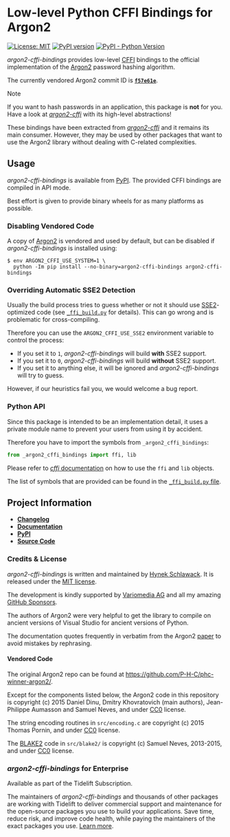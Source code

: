# Low-level Python CFFI Bindings for Argon2

[![License: MIT](https://img.shields.io/badge/license-MIT-C06524)](https://github.com/hynek/argon2-cffi-bindings/blob/main/LICENSE)
[![PyPI version](https://img.shields.io/pypi/v/argon2-cffi-bindings)](https://pypi.org/project/argon2-cffi-bindings/)
[![PyPI - Python Version](https://img.shields.io/pypi/pyversions/argon2-cffi-bindings.svg)](https://pypi.org/project/argon2-cffi-bindings)

*argon2-cffi-bindings* provides low-level [CFFI](https://cffi.readthedocs.io/) bindings to the official implementation of the [Argon2] password hashing algorithm.

<!-- [[[cog
# Extract commit ID; refresh using `tox -e cog-render`
import subprocess
out = subprocess.check_output(["git", "submodule"], text=True)
id = out.strip().split(" ", 1)[0]
link = f'[**`{id[:7]}`**](https://github.com/P-H-C/phc-winner-argon2/commit/{id})'
print(f"The currently vendored Argon2 commit ID is {link}.")
]]] -->
The currently vendored Argon2 commit ID is [**`f57e61e`**](https://github.com/P-H-C/phc-winner-argon2/commit/f57e61e19229e23c4445b85494dbf7c07de721cb).
<!-- [[[end]]] -->

> [!NOTE]
> If you want to hash passwords in an application, this package is **not** for you.
> Have a look at [*argon2-cffi*] with its high-level abstractions!

These bindings have been extracted from [*argon2-cffi*] and it remains its main consumer.
However, they may be used by other packages that want to use the Argon2 library without dealing with C-related complexities.


## Usage

*argon2-cffi-bindings* is available from [PyPI](https://pypi.org/project/argon2-cffi-bindings/).
The provided CFFI bindings are compiled in API mode.

Best effort is given to provide binary wheels for as many platforms as possible.


### Disabling Vendored Code

A copy of [Argon2] is vendored and used by default, but can be disabled if *argon2-cffi-bindings* is installed using:

```console
$ env ARGON2_CFFI_USE_SYSTEM=1 \
  python -Im pip install --no-binary=argon2-cffi-bindings argon2-cffi-bindings
```


### Overriding Automatic SSE2 Detection

Usually the build process tries to guess whether or not it should use [SSE2](https://en.wikipedia.org/wiki/SSE2)-optimized code (see [`_ffi_build.py`](https://github.com/hynek/argon2-cffi-bindings/blob/main/src/_argon2_cffi_bindings/_ffi_build.py) for details).
This can go wrong and is problematic for cross-compiling.

Therefore you can use the `ARGON2_CFFI_USE_SSE2` environment variable to control the process:

- If you set it to ``1``, *argon2-cffi-bindings* will build **with** SSE2 support.
- If you set it to ``0``, *argon2-cffi-bindings* will build **without** SSE2 support.
- If you set it to anything else, it will be ignored and *argon2-cffi-bindings* will try to guess.

However, if our heuristics fail you, we would welcome a bug report.


### Python API

Since this package is intended to be an implementation detail, it uses a private module name to prevent your users from using it by accident.

Therefore you have to import the symbols from `_argon2_cffi_bindings`:

```python
from _argon2_cffi_bindings import ffi, lib
```

Please refer to [*cffi* documentation](https://cffi.readthedocs.io/en/latest/using.html) on how to use the `ffi` and `lib` objects.

The list of symbols that are provided can be found in the [`_ffi_build.py` file](https://github.com/hynek/argon2-cffi-bindings/blob/main/src/_argon2_cffi_bindings/_ffi_build.py).

[Argon2]: https://github.com/p-h-c/phc-winner-argon2
[*argon2-cffi*]: https://argon2-cffi.readthedocs.io/


## Project Information

- [**Changelog**](https://github.com/hynek/argon2-cffi-bindings/blob/main/CHANGELOG.md)
- [**Documentation**](https://github.com/hynek/argon2-cffi-bindings#readme)
- [**PyPI**](https://pypi.org/project/argon2-cffi-bindings/)
- [**Source Code**](https://github.com/hynek/argon2-cffi-bindings)


### Credits & License

*argon2-cffi-bindings* is written and maintained by [Hynek Schlawack](https://hynek.me/about/).
It is released under the [MIT license](https://github.com/hynek/argon2-cffi/blob/main/LICENSE>).

The development is kindly supported by [Variomedia AG](https://www.variomedia.de/) and all my amazing [GitHub Sponsors](https://github.com/sponsors/hynek).

The authors of Argon2 were very helpful to get the library to compile on ancient versions of Visual Studio for ancient versions of Python.

The documentation quotes frequently in verbatim from the Argon2 [paper](https://www.password-hashing.net/argon2-specs.pdf) to avoid mistakes by rephrasing.


#### Vendored Code

The original Argon2 repo can be found at <https://github.com/P-H-C/phc-winner-argon2/>.

Except for the components listed below, the Argon2 code in this repository is copyright (c) 2015 Daniel Dinu, Dmitry Khovratovich (main authors), Jean-Philippe Aumasson and Samuel Neves, and under [CC0] license.

The string encoding routines in `src/encoding.c` are copyright (c) 2015 Thomas Pornin, and under [CC0] license.

The [BLAKE2](https://www.blake2.net) code in `src/blake2/` is copyright (c) Samuel Neves, 2013-2015, and under [CC0] license.

[CC0]: https://creativecommons.org/publicdomain/zero/1.0/


### *argon2-cffi-bindings* for Enterprise

Available as part of the Tidelift Subscription.

The maintainers of *argon2-cffi-bindings* and thousands of other packages are working with Tidelift to deliver commercial support and maintenance for the open-source packages you use to build your applications.
Save time, reduce risk, and improve code health, while paying the maintainers of the exact packages you use.
[Learn more](https://tidelift.com/?utm_source=lifter&utm_medium=referral&utm_campaign=hynek).
